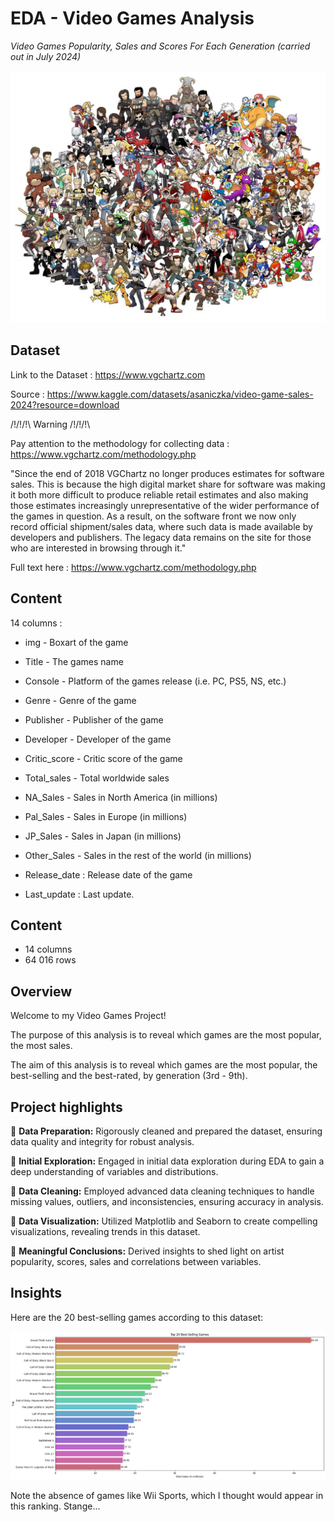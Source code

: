 # EDA - Video Games Analysis

*Video Games Popularity, Sales and Scores For Each Generation (carried out in July 2024)*

![Video Games Heroes](video_games_heroes.jpeg "Video Games Heroes")

## Dataset

Link to the Dataset : https://www.vgchartz.com

Source : https://www.kaggle.com/datasets/asaniczka/video-game-sales-2024?resource=download

/!\/!\/!\ Warning /!\/!\/!\

Pay attention to the methodology for collecting data : https://www.vgchartz.com/methodology.php

"Since the end of 2018 VGChartz no longer produces estimates for software sales. This is because the high digital market share for software was making it both more difficult to produce reliable retail estimates and also making those estimates increasingly unrepresentative of the wider performance of the games in question. As a result, on the software front we now only record official shipment/sales data, where such data is made available by developers and publishers. The legacy data remains on the site for those who are interested in browsing through it."

Full text here : https://www.vgchartz.com/methodology.php

## Content

14 columns :

- img - Boxart of the game

- Title - The games name

- Console - Platform of the games release (i.e. PC, PS5, NS, etc.)

- Genre - Genre of the game

- Publisher - Publisher of the game

- Developer - Developer of the game

- Critic_score - Critic score of the game

- Total_sales - Total worldwide sales

- NA_Sales - Sales in North America (in millions)

- Pal_Sales - Sales in Europe (in millions)

- JP_Sales - Sales in Japan (in millions)

- Other_Sales - Sales in the rest of the world (in millions)

- Release_date : Release date of the game

- Last_update : Last update.

## Content

- 14 columns
- 64 016 rows

## Overview

Welcome to my Video Games Project! 

The purpose of this analysis is to reveal which games are the most popular, the most sales.

The aim of this analysis is to reveal which games are the most popular, the best-selling and the best-rated, by generation (3rd - 9th).

## Project highlights

📌 **Data Preparation:** Rigorously cleaned and prepared the dataset, ensuring data quality and integrity for robust analysis.

📌 **Initial Exploration:** Engaged in initial data exploration during EDA to gain a deep understanding of variables and distributions.

📌 **Data Cleaning:** Employed advanced data cleaning techniques to handle missing values, outliers, and inconsistencies, ensuring accuracy in analysis.

📌 **Data Visualization:** Utilized Matplotlib and Seaborn to create compelling visualizations, revealing trends in this dataset.

📌 **Meaningful Conclusions:** Derived insights to shed light on artist popularity, scores, sales and correlations between variables.

## Insights

Here are the 20 best-selling games according to this dataset:

![Top 20 Best-Selling Games](the_20_most_selling_games.png "Top 20 Best-Selling Games (in millions)")

Note the absence of games like Wii Sports, which I thought would appear in this ranking. Stange...


